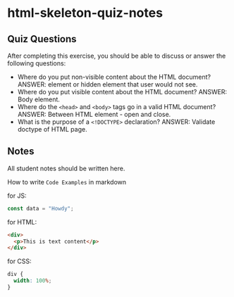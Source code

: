 # html-skeleton-quiz-notes

## Quiz Questions

After completing this exercise, you should be able to discuss or answer the following questions:

- Where do you put non-visible content about the HTML document?
ANSWER: element or hidden element that user would not see.
- Where do you put visible content about the HTML document?
ANSWER: Body element.
- Where do the `<head>` and `<body>` tags go in a valid HTML document?
ANSWER: Between HTML element - open and close.
- What is the purpose of a `<!DOCTYPE>` declaration?
ANSWER: Validate doctype of HTML page.

## Notes

All student notes should be written here.


How to write `Code Examples` in markdown

for JS:

```javascript
const data = "Howdy";
```

for HTML:

```html
<div>
  <p>This is text content</p>
</div>
```

for CSS:

```css
div {
  width: 100%;
}
```
